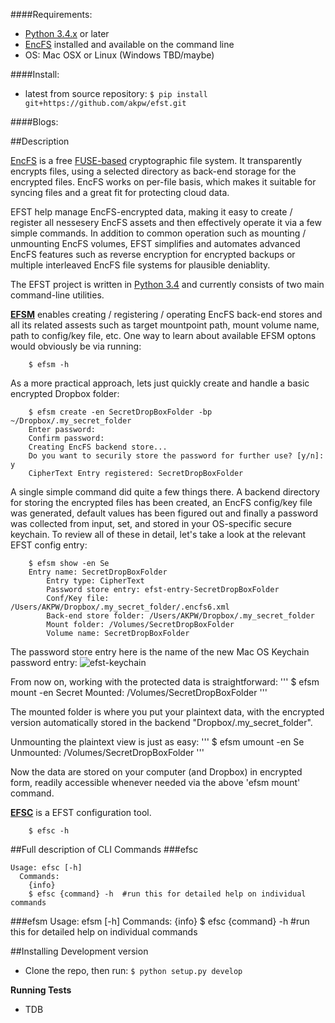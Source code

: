 ####Requirements:
- [Python 3.4.x](https://www.python.org/download/releases/3.4.1/) or later
- [EncFS](https://github.com/vgough/encfs) installed and available on the command line
- OS: Mac OSX or Linux (Windows TBD/maybe)


####Install:
- latest from source repository: `$ pip install git+https://github.com/akpw/efst.git`

####Blogs:

##Description

[EncFS](https://github.com/vgough/encfs) is a free [FUSE-based](https://en.wikipedia.org/wiki/Filesystem_in_Userspace) cryptographic file system. It transparently encrypts files, using a selected directory as back-end storage for the encrypted files. EncFS works on per-file basis, which makes it suitable for syncing files and a great fit for protecting cloud data.

EFST help manage EncFS-encrypted data, making it easy to create / register all nessesery EncFS assets and then effectively operate it via a few simple commands. In addition to common operation such as mounting / unmounting EncFS volumes, EFST simplifies and automates advanced EncFS features such as reverse encryption for encrypted backups or multiple interleaved EncFS file systems for plausible deniablity.

The EFST project is written in [Python 3.4](https://www.python.org/download/releases/3.4.1/) and currently consists of two main command-line utilities.

[**EFSM**](https://github.com/akpw/efsm#efsm) enables creating / registering / operating EncFS back-end stores and all its related assests such as target mountpoint path, mount volume name, path to config/key file, etc. 
One way to learn about available EFSM optons would obviously be via running:
```
    $ efsm -h

```

As a more practical approach, lets just quickly create and handle a basic encrypted Dropbox folder:
```
    $ efsm create -en SecretDropBoxFolder -bp ~/Dropbox/.my_secret_folder
    Enter password: 
    Confirm password:
    Creating EncFS backend store...
    Do you want to securily store the password for further use? [y/n]: y
    CipherText Entry registered: SecretDropBoxFolder
```

A single simple command did quite a few things there. A backend directory for storing the encrypted files has been created, an EncFS config/key file was generated, default values has been figured out and finally a password was collected from input, set, and stored in your OS-specific secure keychain.
To review all of these in detail, let's take a look at the relevant EFST config entry:
```
    $ efsm show -en Se
    Entry name: SecretDropBoxFolder
        Entry type: CipherText
        Password store entry: efst-entry-SecretDropBoxFolder
        Conf/Key file: /Users/AKPW/Dropbox/.my_secret_folder/.encfs6.xml
        Back-end store folder: /Users/AKPW/Dropbox/.my_secret_folder
        Mount folder: /Volumes/SecretDropBoxFolder
        Volume name: SecretDropBoxFolder
```

The password store entry here is the name of the new Mac OS Keychain password entry:
![efst-keychain](https://lh3.googleusercontent.com/282RqTvZ21GYqGawl7CSgBPhI5PkXaIW6eaF6hJGCnI=w539-h361-no)

From now on, working with the protected data is straightforward:
'''
    $ efsm mount -en Secret
    Mounted: /Volumes/SecretDropBoxFolder
'''

The mounted folder is where you put your plaintext data, with the encrypted version automatically stored in the backend "Dropbox/.my_secret_folder".

Unmounting the plaintext view is just as easy:
'''
    $ efsm umount -en Se
    Unmounted: /Volumes/SecretDropBoxFolder
'''

Now the data are stored on your computer (and Dropbox) in encrypted form, readily accessible whenever needed via the above 'efsm mount' command.


[**EFSC**](https://github.com/akpw/efsm#efsc) is a EFST configuration tool.
```
    $ efsc -h
```

##Full description of CLI Commands
###efsc

    Usage: efsc [-h]
      Commands:
        {info}
        $ efsc {command} -h  #run this for detailed help on individual commands

###efsm
    Usage: efsm [-h]
      Commands:
        {info}
        $ efsc {command} -h  #run this for detailed help on individual commands


##Installing Development version
- Clone the repo, then run: `$ python setup.py develop`

**Running Tests**
- TDB






